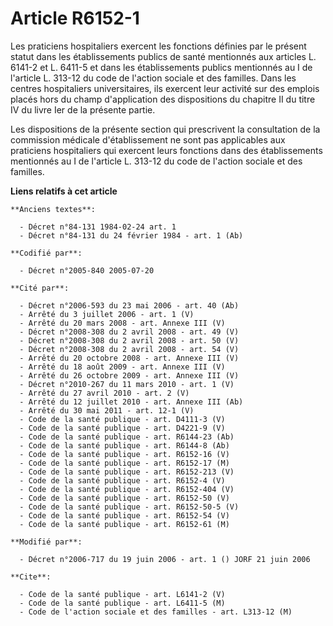 # Article R6152-1

Les praticiens hospitaliers exercent les fonctions définies par le présent statut dans les établissements publics de santé
mentionnés aux articles L. 6141-2 et L. 6411-5 et dans les établissements publics mentionnés au I de l'article L. 313-12 du
code de l'action sociale et des familles. Dans les centres hospitaliers universitaires, ils exercent leur activité sur des
emplois placés hors du champ d'application des dispositions du chapitre II du titre IV du livre Ier de la présente partie.

Les dispositions de la présente section qui prescrivent la consultation de la commission médicale d'établissement ne sont pas
applicables aux praticiens hospitaliers qui exercent leurs fonctions dans des établissements mentionnés au I de l'article L.
313-12 du code de l'action sociale et des familles.

**Liens relatifs à cet article**

	**Anciens textes**:

	  - Décret n°84-131 1984-02-24 art. 1
	  - Décret n°84-131 du 24 février 1984 - art. 1 (Ab)

	**Codifié par**:

	  - Décret n°2005-840 2005-07-20

	**Cité par**:

	  - Décret n°2006-593 du 23 mai 2006 - art. 40 (Ab)
	  - Arrêté du 3 juillet 2006 - art. 1 (V)
	  - Arrêté du 20 mars 2008 - art. Annexe III (V)
	  - Décret n°2008-308 du 2 avril 2008 - art. 49 (V)
	  - Décret n°2008-308 du 2 avril 2008 - art. 50 (V)
	  - Décret n°2008-308 du 2 avril 2008 - art. 54 (V)
	  - Arrêté du 20 octobre 2008 - art. Annexe III (V)
	  - Arrêté du 18 août 2009 - art. Annexe III (V)
	  - Arrêté du 26 octobre 2009 - art. Annexe III (V)
	  - Décret n°2010-267 du 11 mars 2010 - art. 1 (V)
	  - Arrêté du 27 avril 2010 - art. 2 (V)
	  - Arrêté du 12 juillet 2010 - art. Annexe III (Ab)
	  - Arrêté du 30 mai 2011 - art. 12-1 (V)
	  - Code de la santé publique - art. D4111-3 (V)
	  - Code de la santé publique - art. D4221-9 (V)
	  - Code de la santé publique - art. R6144-23 (Ab)
	  - Code de la santé publique - art. R6144-8 (Ab)
	  - Code de la santé publique - art. R6152-16 (V)
	  - Code de la santé publique - art. R6152-17 (M)
	  - Code de la santé publique - art. R6152-213 (V)
	  - Code de la santé publique - art. R6152-4 (V)
	  - Code de la santé publique - art. R6152-404 (V)
	  - Code de la santé publique - art. R6152-50 (V)
	  - Code de la santé publique - art. R6152-50-5 (V)
	  - Code de la santé publique - art. R6152-54 (V)
	  - Code de la santé publique - art. R6152-61 (M)

	**Modifié par**:

	  - Décret n°2006-717 du 19 juin 2006 - art. 1 () JORF 21 juin 2006

	**Cite**:

	  - Code de la santé publique - art. L6141-2 (V)
	  - Code de la santé publique - art. L6411-5 (M)
	  - Code de l'action sociale et des familles - art. L313-12 (M)
